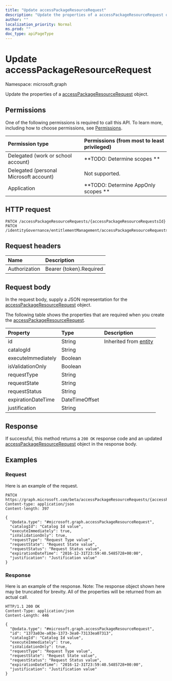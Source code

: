 ```yaml
---
title: "Update accessPackageResourceRequest"
description: "Update the properties of a accessPackageResourceRequest object."
author: ""
localization_priority: Normal
ms.prod: ""
doc_type: apiPageType
---
```


# Update accessPackageResourceRequest

Namespace: microsoft.graph

Update the properties of a [accessPackageResourceRequest](../resources/accesspackageresourcerequest.md) object.

## Permissions
One of the following permissions is required to call this API. To learn more, including how to choose permissions, see [Permissions](/concepts/permissions-reference.md).

|Permission type|Permissions (from most to least privileged)|
|:---|:---|
|Delegated (work or school account)|**TODO: Determine scopes **|
|Delegated (personal Microsoft account)|Not supported.|
|Application|**TODO: Determine AppOnly scopes **|

## HTTP request
<!-- {
  "blockType": "ignored"
}
-->
``` http
PATCH /accessPackageResourceRequests/{accessPackageResourceRequestsId}
PATCH /identityGovernance/entitlementManagement/accessPackageResourceRequests/{accessPackageResourceRequestId}
```

## Request headers
|Name|Description|
|:---|:---|
|Authorization|Bearer {token}.Required|

## Request body
In the request body, supply a JSON representation for the [accessPackageResourceRequest](../resources/accesspackageresourcerequest.md) object.

The following table shows the properties that are required when you create the [accessPackageResourceRequest](../resources/accesspackageresourcerequest.md).

|Property|Type|Description|
|:---|:---|:---|
|id|String| Inherited from [entity](../resources/entity.md)|
|catalogId|String||
|executeImmediately|Boolean||
|isValidationOnly|Boolean||
|requestType|String||
|requestState|String||
|requestStatus|String||
|expirationDateTime|DateTimeOffset||
|justification|String||



## Response
If successful, this method returns a `200 OK` response code and an updated [accessPackageResourceRequest](../resources/accesspackageresourcerequest.md) object in the response body.

## Examples

### Request
Here is an example of the request.
<!-- {
  "blockType": "request",
  "name": "update_accesspackageresourcerequest"
}
-->
``` http
PATCH https://graph.microsoft.com/beta/accessPackageResourceRequests/{accessPackageResourceRequestsId}
Content-type: application/json
Content-length: 397

{
  "@odata.type": "#microsoft.graph.accessPackageResourceRequest",
  "catalogId": "Catalog Id value",
  "executeImmediately": true,
  "isValidationOnly": true,
  "requestType": "Request Type value",
  "requestState": "Request State value",
  "requestStatus": "Request Status value",
  "expirationDateTime": "2016-12-31T23:59:40.5485728+00:00",
  "justification": "Justification value"
}
```

### Response
Here is an example of the response. Note: The response object shown here may be truncated for brevity. All of the properties will be returned from an actual call.
<!-- {
  "blockType": "response",
  "truncated": true
}
-->
``` http
HTTP/1.1 200 OK
Content-Type: application/json
Content-Length: 446

{
  "@odata.type": "#microsoft.graph.accessPackageResourceRequest",
  "id": "1373a03e-a03e-1373-3ea0-73133ea07313",
  "catalogId": "Catalog Id value",
  "executeImmediately": true,
  "isValidationOnly": true,
  "requestType": "Request Type value",
  "requestState": "Request State value",
  "requestStatus": "Request Status value",
  "expirationDateTime": "2016-12-31T23:59:40.5485728+00:00",
  "justification": "Justification value"
}
```

